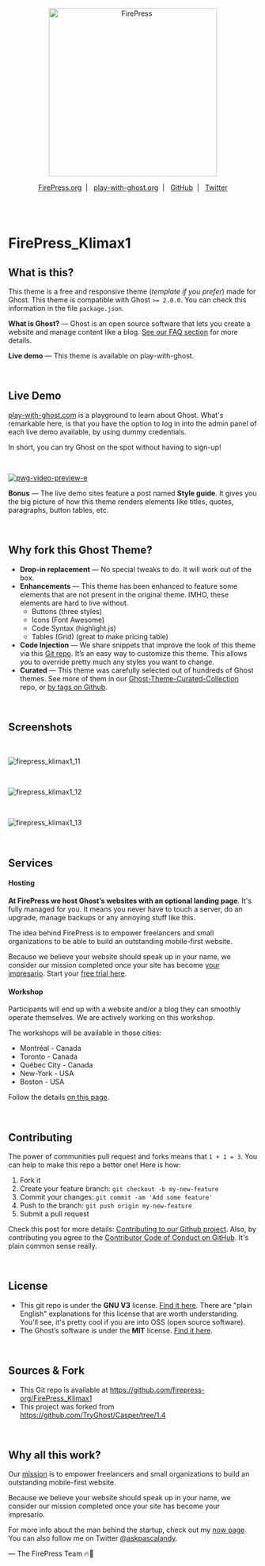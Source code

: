 &nbsp;

<p align="center">
  <a href="https://firepress.org/">
    <img src="https://user-images.githubusercontent.com/6694151/50166045-2cc53000-02b4-11e9-8f7f-5332089ec331.jpg" width="340px" alt="FirePress" />
  </a>
</p>

<p align="center">
    <a href="https://firepress.org/">FirePress.org</a>&nbsp;&nbsp;|&nbsp;&nbsp;
    <a href="https://play-with-ghost.com/">play-with-ghost.org</a>&nbsp;&nbsp;|&nbsp;&nbsp;
    <a href="https://github.com/firepress-org/">GitHub</a>&nbsp;&nbsp;|&nbsp;&nbsp;
    <a href="https://twitter.com/askpascalandy">Twitter</a>
    <br /> <br />
</p>

&nbsp;


# FirePress_Klimax1


## What is this?

This theme is a free and responsive theme (*template if you prefer*) made for Ghost. This theme is compatible with Ghost `>= 2.0.0`. You can check this information in the file `package.json`.

**What is Ghost?** — Ghost is an open source software that lets you create a website and manage content like a blog. [See our FAQ section](https://firepress.org/en/faq/#what-is-ghost) for more details.

**Live demo** — This theme is available on play-with-ghost.

<br>


## Live Demo

[play-with-ghost.com](https://play-with-ghost.com/) is a playground to learn about Ghost. What's remarkable here, is that you have the option to log in into the admin panel of each live demo available, by using dummy credentials.

In short, you can try Ghost on the spot without having to sign-up!

<br>

[![pwg-video-preview-e](https://user-images.githubusercontent.com/6694151/50233512-9bbc8a80-0381-11e9-83bb-f29a67000378.jpg)
](https://play-with-ghost.com/)

**Bonus** — The live demo sites feature a post named **Style guide**. It gives you the big picture of how this theme renders elements like titles, quotes, paragraphs, button tables, etc.

<br>


## Why fork this Ghost Theme?

- **Drop-in replacement** — No special tweaks to do. It will work out of the box.
- **Enhancements** — This theme has been enhanced to feature some elements that are not present in the original theme. IMHO, these elements are hard to live without.
    - Buttons (three styles)
    - Icons (Font Awesome)
    - Code Syntax (highlight.js)
    - Tables (Grid) (great to make pricing table)
- **Code Injection** — We share snippets that improve the look of this theme via this [Git repo](https://github.com/firepress-org/Code-Injection-Ghost). It’s an easy way to customize this theme. This allows you to override pretty much any styles you want to change.
- **Curated** — This theme was carefully selected out of hundreds of Ghost themes. See more of them in our [Ghost-Theme-Curated-Collection ](https://github.com/firepress-org/Ghost-Theme-Curated-Collection/tree/master/01_go) repo, or [by tags on Github](https://github.com/topics/firepress-ghost-theme).

<br>


## Screenshots

<br>

![firepress_klimax1_11](https://user-images.githubusercontent.com/6694151/45920722-ae085480-be76-11e8-9127-8ef026f9f408.jpg)

<br>

![firepress_klimax1_12](https://user-images.githubusercontent.com/6694151/45920723-ae085480-be76-11e8-9381-b13ad275741d.jpg)

<br>

![firepress_klimax1_13](https://user-images.githubusercontent.com/6694151/45920724-ae085480-be76-11e8-828f-bd5b42dfc01d.jpg)

<br>


## Services

#### Hosting

**At FirePress we host Ghost’s websites with an optional landing page**. It's fully managed for you. It means you never have to touch a server, do an upgrade, manage backups or any annoying stuff like this.

The idea behind FirePress is to empower freelancers and small organizations to be able to build an outstanding mobile-first website.

Because we believe your website should speak up in your name, we consider our mission completed once your site has become [your impresario](https://firepress.org/en/why-launching-your-next-website-with-firepress/). Start your [free trial here](https://firepress.org/en/10-day-free-trial/). 

#### Workshop

Participants will end up with a website and/or a blog they can smoothly operate themselves. We are actively working on this workshop.

The workshops will be available in those cities:

- Montréal - Canada
- Toronto - Canada
- Québec City - Canada
- New-York - USA
- Boston - USA

Follow the details [on this page](https://firepress.org/en/workshop/).

<br>


## Contributing

The power of communities pull request and forks means that `1 + 1 = 3`. You can help to make this repo a better one! Here is how:

1. Fork it
2. Create your feature branch: `git checkout -b my-new-feature`
3. Commit your changes: `git commit -am 'Add some feature'`
4. Push to the branch: `git push origin my-new-feature`
5. Submit a pull request

Check this post for more details: [Contributing to our Github project](https://pascalandy.com/blog/contributing-to-our-github-project/). Also, by contributing you agree to the [Contributor Code of Conduct on GitHub](https://pascalandy.com/blog/contributor-code-of-conduct-on-github/). It's plain common sense really.

<br>


## License

- This git repo is under the **GNU V3** license. [Find it here](https://github.com/pascalandy/GNU-GENERAL-PUBLIC-LICENSE/blob/master/LICENSE.md). There are "plain English" explanations for this license that are worth understanding. You'll see, it's pretty cool if you are into OSS (open source software).
- The Ghost’s software is under the **MIT** license. [Find it here](https://ghost.org/license/).

<br>


## Sources & Fork

- This Git repo is available at https://github.com/firepress-org/FirePress_Klimax1
- This project was forked from https://github.com/TryGhost/Casper/tree/1.4


<br>


## Why all this work?

Our [mission](https://firepress.org/en/our-mission/) is to empower freelancers and small organizations to build an outstanding mobile-first website.

Because we believe your website should speak up in your name, we consider our mission completed once your site has become your impresario.

For more info about the man behind the startup, check out my [now page](https://pascalandy.com/blog/now/). You can also follow me on Twitter [@askpascalandy](https://twitter.com/askpascalandy).

— The FirePress Team 🔥📰
